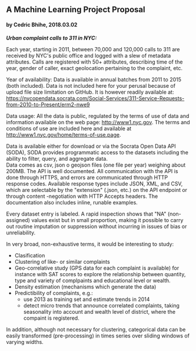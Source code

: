 ﻿##          A Machine Learning Project Proposal
####               by Cedric Bhihe, 2018.03.02


***Urban complaint calls to 311 in NYC:***

Each year, starting in 2011, between 70,000 and 120,000 calls to 311 are received by NYC's 
public office and logged with a slew of metadata attributes. Calls are registered with 50+ 
attributes, describing time of the year, gender of caller, exact geolocation pertaining to 
the complaint, etc.


Year of availability: Data is available in annual batches from 2011 to 2015 (both included). 
Data is not included here for your perusal because of upload file size limitation on GitHub. 
It is however readily available at:
https://nycopendata.socrata.com/Social-Services/311-Service-Requests-from-2010-to-Present/erm2-nwe9


Data usage: All the data is public, regulated by the terms of use of data and information 
available on the web page: http://www1.nyc.gov.  The terms and conditions of use are included 
here and available at http://www1.nyc.gov/home/terms-of-use.page.


Data is available either for download or via the Socrata Open Data API (SODA), SODA provides 
programmatic access to the datasets including the ability to filter, query, and aggregate data.  
Data comes as csv, json o geojson files (one file per year) weighing about 200MB.  The API is 
well documented. All communication with the API is done through HTTPS, and errors are 
communicated through HTTP response codes. Available response types include JSON, XML, and CSV, 
which are selectable by the "extension" (.json, etc.) on the API endpoint or through content
-negotiation with HTTP Accepts headers.  The documentation also includes inline, runable examples.


Every dataset entry is labeled.  A rapid inspection shows that "NA" (non-assigned) values exist but in small proportion, making it possible to carry out routine imputation or suppression without incurring in issues of bias or unreliability.


In very broad, non-exhaustive terms, it would be interesting to study:
- Clasification
- Clustering of like- or similar complaints
- Geo-correlative study (GPS data for each complaint is available) for instance with SAT scores 
to explore the relationship between quantity, type and variety  of complpaints and educational 
level or wealth.
- Density estimation (mechanisms which generate the data)
- Predictibility of complaints, e.g.:
	- use 2013 as training set and estimate trends in 2014
	- detect micro trends that announce correlated complaints, taking seasonality into account 
	and wealth level of district, where the compaint is registered.

In addition, although not necessary for clustering, categorical data can be easily transformed 
(pre-processing) in times series over sliding windows of varying widths.
